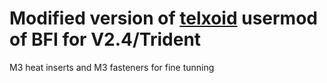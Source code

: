 # Modified version of [telxoid](https://github.com/clee/VoronBFI/tree/main/usermods/telxoid) usermod of BFI for V2.4/Trident
M3 heat inserts and M3 fasteners for fine tunning



